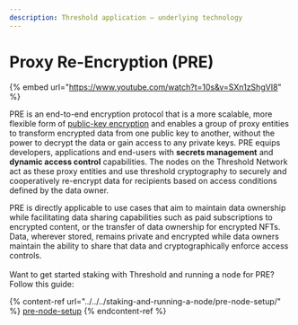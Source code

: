 ```yaml
---
description: Threshold application – underlying technology
---
```


# Proxy Re-Encryption (PRE)



{% embed url="https://www.youtube.com/watch?t=10s&v=SXn1zShgVI8" %}

PRE is an end-to-end encryption protocol that is a more scalable, more flexible form of [public-key encryption](https://en.wikipedia.org/wiki/Public-key\_cryptography) and enables a group of proxy entities to transform encrypted data from one public key to another, without the power to decrypt the data or gain access to any private keys. PRE equips developers, applications and end-users with **secrets management** and **dynamic access control** capabilities. The nodes on the Threshold Network act as these proxy entities and use threshold cryptography to securely and cooperatively re-encrypt data for recipients based on access conditions defined by the data owner.

PRE is directly applicable to use cases that aim to maintain data ownership while facilitating data sharing capabilities such as paid subscriptions to encrypted content, or the transfer of data ownership for encrypted NFTs. Data, wherever stored, remains private and encrypted while data owners maintain the ability to share that data and cryptographically enforce access controls.\
\
Want to get started staking with Threshold and running a node for PRE? Follow this guide:

{% content-ref url="../../../staking-and-running-a-node/pre-node-setup/" %}
[pre-node-setup](../../../staking-and-running-a-node/pre-node-setup/)
{% endcontent-ref %}
